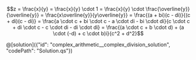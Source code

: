 
$$z = \frac{x}{y} = \frac{x}{y} \cdot 1 = \frac{x}{y} \cdot \frac{\overline{y}}{\overline{y}} = 
    \frac{x\overline{y}}{y\overline{y}} = \frac{(a + bi)(c - di)}{(c + di)(c - di)} =
    \frac{a \cdot c + bi \cdot c - a \cdot di - bi \cdot di}{c \cdot c + di \cdot c - c \cdot di - di \cdot di} =
    \frac{(a \cdot c + b \cdot d) + (a \cdot (-d) + c \cdot b)i}{c^2 + d^2}$$

@[solution]({"id": "complex_arithmetic__complex_division_solution", "codePath": "Solution.qs"})
